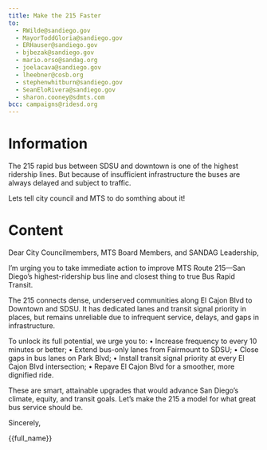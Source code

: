 ```yaml
---
title: Make the 215 Faster
to:
  - RWilde@sandiego.gov
  - MayorToddGloria@sandiego.gov
  - ERHauser@sandiego.gov
  - bjbezak@sandiego.gov
  - mario.orso@sandag.org
  - joelacava@sandiego.gov
  - lheebner@cosb.org
  - stephenwhitburn@sandiego.gov
  - SeanEloRivera@sandiego.gov
  - sharon.cooney@sdmts.com
bcc: campaigns@ridesd.org
---
```


# Information

The 215 rapid bus between SDSU and downtown is one of the highest ridership lines. But because of insufficient infrastructure the buses are always delayed and subject to traffic.

Lets tell city council and MTS to do somthing about it!

# Content

Dear City Councilmembers, MTS Board Members, and SANDAG Leadership,

I’m urging you to take immediate action to improve MTS Route 215—San Diego’s highest-ridership bus line and closest thing to true Bus Rapid Transit.

The 215 connects dense, underserved communities along El Cajon Blvd to Downtown and SDSU. It has dedicated lanes and transit signal priority in places, but remains unreliable due to infrequent service, delays, and gaps in infrastructure.

To unlock its full potential, we urge you to:
• Increase frequency to every 10 minutes or better;
• Extend bus-only lanes from Fairmount to SDSU;
• Close gaps in bus lanes on Park Blvd;
• Install transit signal priority at every El Cajon Blvd intersection;
• Repave El Cajon Blvd for a smoother, more dignified ride.

These are smart, attainable upgrades that would advance San Diego’s climate, equity, and transit goals. Let’s make the 215 a model for what great bus service should be.

Sincerely,

{{full_name}}
